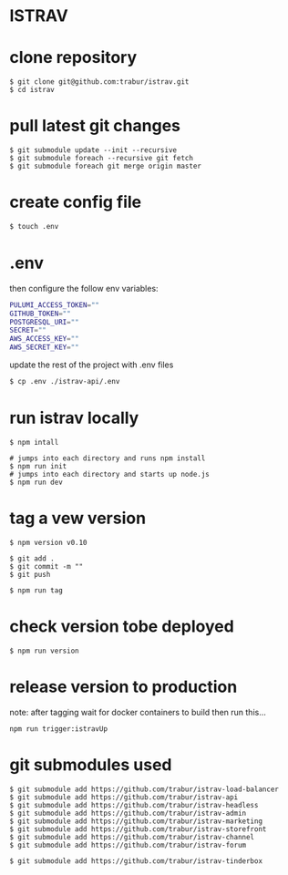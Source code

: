 ISTRAV
========

# clone repository
```fish
$ git clone git@github.com:trabur/istrav.git
$ cd istrav
```

# pull latest git changes
```fish
$ git submodule update --init --recursive
$ git submodule foreach --recursive git fetch
$ git submodule foreach git merge origin master
```

# create config file
```bash
$ touch .env
```

# .env
then configure the follow env variables:
```bash
PULUMI_ACCESS_TOKEN=""
GITHUB_TOKEN=""
POSTGRESQL_URI=""
SECRET=""
AWS_ACCESS_KEY=""
AWS_SECRET_KEY=""
```

update the rest of the project with .env files
```bash
$ cp .env ./istrav-api/.env
```

# run istrav locally
```fish
$ npm intall

# jumps into each directory and runs npm install
$ npm run init
# jumps into each directory and starts up node.js 
$ npm run dev
```

# tag a vew version
```fish
$ npm version v0.10

$ git add .
$ git commit -m ""
$ git push

$ npm run tag
```

# check version tobe deployed
```fish
$ npm run version
```

# release version to production
note: after tagging wait for docker containers to build then run this...
```fish
npm run trigger:istravUp
```

# git submodules used
```fish
$ git submodule add https://github.com/trabur/istrav-load-balancer
$ git submodule add https://github.com/trabur/istrav-api
$ git submodule add https://github.com/trabur/istrav-headless
$ git submodule add https://github.com/trabur/istrav-admin
$ git submodule add https://github.com/trabur/istrav-marketing
$ git submodule add https://github.com/trabur/istrav-storefront
$ git submodule add https://github.com/trabur/istrav-channel
$ git submodule add https://github.com/trabur/istrav-forum

$ git submodule add https://github.com/trabur/istrav-tinderbox
```